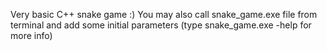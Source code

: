 Very basic C++ snake game :)
You may also call snake_game.exe file from terminal and add some initial parameters (type snake_game.exe -help for more info)
